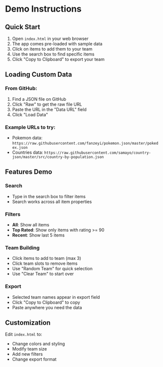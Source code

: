 # Demo Instructions

## Quick Start

1. Open `index.html` in your web browser
2. The app comes pre-loaded with sample data
3. Click on items to add them to your team
4. Use the search box to find specific items
5. Click "Copy to Clipboard" to export your team

## Loading Custom Data

### From GitHub:
1. Find a JSON file on GitHub
2. Click "Raw" to get the raw file URL
3. Paste the URL in the "Data URL" field
4. Click "Load Data"

### Example URLs to try:
- Pokemon data: `https://raw.githubusercontent.com/fanzeyi/pokemon.json/master/pokedex.json`
- Countries data: `https://raw.githubusercontent.com/samayo/country-json/master/src/country-by-population.json`

## Features Demo

### Search
- Type in the search box to filter items
- Search works across all item properties

### Filters
- **All**: Show all items
- **Top Rated**: Show only items with rating >= 90
- **Recent**: Show last 5 items

### Team Building
- Click items to add to team (max 3)
- Click team slots to remove items
- Use "Random Team" for quick selection
- Use "Clear Team" to start over

### Export
- Selected team names appear in export field
- Click "Copy to Clipboard" to copy
- Paste anywhere you need the data

## Customization

Edit `index.html` to:
- Change colors and styling
- Modify team size
- Add new filters
- Change export format
